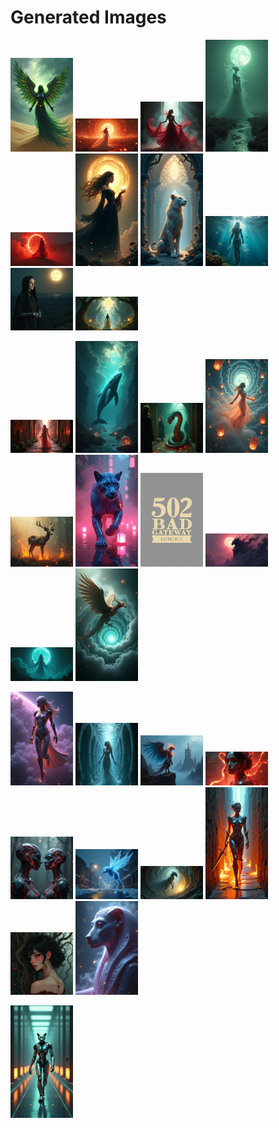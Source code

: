 # Generated Images



<img src="2025_07_30_01.png" width="100"/> <img src="2025_07_30_02.png" width="100"/> <img src="2025_07_30_03.png" width="100"/> <img src="2025_07_30_04.png" width="100"/> <img src="2025_07_30_05.png" width="100"/> <img src="2025_07_30_06.png" width="100"/> <img src="2025_07_30_07.png" width="100"/> <img src="2025_07_30_08.png" width="100"/> <img src="2025_07_30_09.png" width="100"/> <img src="2025_07_30_10.png" width="100"/>

<img src="2025_07_30_11.png" width="100"/> <img src="2025_07_30_12.png" width="100"/> <img src="2025_07_30_13.png" width="100"/> <img src="2025_07_30_14.png" width="100"/> <img src="2025_07_30_15.png" width="100"/> <img src="2025_07_30_16.png" width="100"/> <img src="2025_07_30_17.png" width="100"/> <img src="2025_07_30_18.png" width="100"/> <img src="2025_07_30_19.png" width="100"/> <img src="2025_07_30_20.png" width="100"/>

<img src="2025_07_30_21.png" width="100"/> <img src="2025_07_30_22.png" width="100"/> <img src="2025_07_30_23.png" width="100"/> <img src="2025_07_30_24.png" width="100"/> <img src="2025_07_30_25.png" width="100"/> <img src="2025_07_30_26.png" width="100"/> <img src="2025_07_30_27.png" width="100"/> <img src="2025_07_30_28.png" width="100"/> <img src="2025_07_30_29.png" width="100"/> <img src="2025_07_30_30.png" width="100"/>

<img src="2025_07_30_31.png" width="100"/>